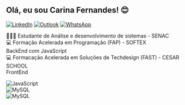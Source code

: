 ## Olá, eu sou Carina Fernandes! 😊
[![LinkedIn](https://img.shields.io/badge/LinkedIn-0077B5?style=for-the-badge&logo=linkedin&logoColor=white)](https://www.linkedin.com/in/carina-fernandes-968506142/) 
[![Outlook](https://img.shields.io/badge/Microsoft_Outlook-0078D4?style=for-the-badge&logo=microsoft-outlook&logoColor=white)](mailto:carina.fernandes@outlook.com?subject=Assunto%20do%20E-mail&body=Corpo%20do%20e-mail%20aqui)
[![WhatsApp](https://img.shields.io/badge/WhatsApp-25D366?style=for-the-badge&logo=whatsapp&logoColor=white)](https://wa.me/5581999399920?text=Olá%2C%20)

👩🏻‍💻 Estudante de Análise e desenvolvimento de sistemas - SENAC </br>
💻 Formação Acelerada em Programação (FAP) - SOFTEX</br>
    BackEnd com JavaScript</br>
💻 Formacação Acelerada em Soluções de Techdesign (FAST) - CESAR SCHOOL </br>
    FrontEnd

<div style="display: inline_block">
<img align="center" alt ="JavaScript" src="https://img.shields.io/badge/JavaScript-323330?style=for-the-badge&logo=javascript&logoColor=F7DF1E"/>
<div style="display: inline_block">
<img align="center" alt ="MySQL" src="https://img.shields.io/badge/MySQL-005C84?style=for-the-badge&logo=mysql&logoColor=white"/> 
<div style="display: inline_block">
<img align="center" alt ="MySQL" src="https://img.shields.io/badge/C%23-239120?style=for-the-badge&logo=c-sharp&logoColor=white
"/>

